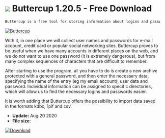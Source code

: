 # ![](https://cdn.softexe.net/static/icon/a/buttercup-9097.png) Buttercup 1.20.5 - Free Download

```sh
Buttercup is a free tool for storing information about logins and passwords.
```
[![Buttercup](https://gallery.dpcdn.pl/imgc/Tools/75994/g_-_420x350_1.5_-_x20170529151912_0.jpg)](https://softexe.net/win/system/other/buttercup:aRag.html)

With it, in one place we will collect user names and passwords for e-mail account, credit card or popular social networking sites. Buttercup proves to be useful when we have many accounts in different places on the web, and we do not want to use one password (it is extremely dangerous), but from many complex sequences of characters that are difficult to remember.
  
 After starting to use the program, all you have to do is create a new archive protected with a general password, and then enter the necessary data, specifying the name of the entry (eg my email account), user data and password. Individual information can be assigned to specific directories, which will allow us to find the necessary logins and passwords easier.
  
 It is worth adding that Buttercup offers the possibility to import data saved in the formats kdbx, 1pif and csv.


- **Update:** Aug 20 2020
- **File size:** 

[![Download](https://cdn.softexe.net/static/img/download.png)](https://softexe.net/win/system/other/buttercup:aRag.html)

